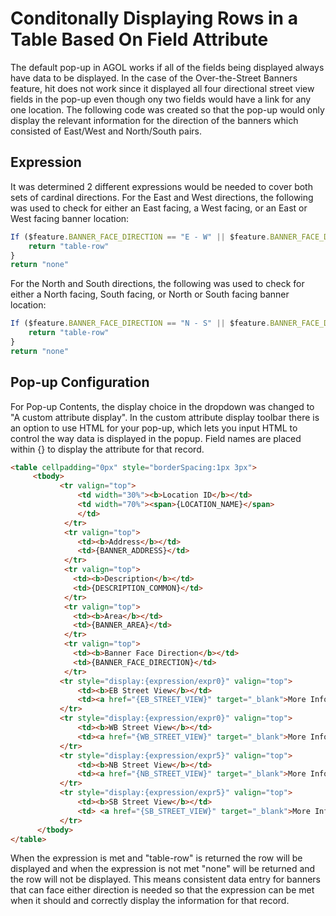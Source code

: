 # Conditonally Displaying Rows in a Table Based On Field Attribute

The default pop-up in AGOL works if all of the fields being displayed always have data to be displayed. In the case of the Over-the-Street Banners feature, hit does not work since it displayed all four directional street view fields in the pop-up even though ony two fields would have a link for any one location. The following code was created so that the pop-up would only display the relevant information for the direction of the banners which consisted of East/West and North/South pairs.

## Expression

It was determined 2 different expressions would be needed to cover both sets of cardinal directions. For the East and West directions, the following was used to check for either an East facing, a West facing, or an East or West facing banner location:

```js
If ($feature.BANNER_FACE_DIRECTION == "E - W" || $feature.BANNER_FACE_DIRECTION == "E" || $feature.BANNER_FACE_DIRECTION == "W") {
    return "table-row"
}
return "none"
```

For the North and South directions, the following was used to check for either a North facing, South facing, or North or South facing banner location:

```js
If ($feature.BANNER_FACE_DIRECTION == "N - S" || $feature.BANNER_FACE_DIRECTION == "S" || $feature.BANNER_FACE_DIRECTION == "N") {
    return "table-row"
}
return "none"
```

## Pop-up Configuration

For Pop-up Contents, the display choice in the dropdown was changed to "A custom attribute display". In the custom attribute display toolbar there is an option to use HTML for your pop-up, which lets you input HTML to control the way data is displayed in the popup. Field names are placed within {} to display the attribute for that record.

```html
<table cellpadding="0px" style="borderSpacing:1px 3px">
     <tbody>
           <tr valign="top">
               <td width="30%"><b>Location ID</b></td>
               <td width="70%"><span>{LOCATION_NAME}</span>
               </td>
            </tr>
            <tr valign="top">
               <td><b>Address</b></td>
               <td>{BANNER_ADDRESS}</td>
            </tr>
            <tr valign="top">
              <td><b>Description</b></td>
              <td>{DESCRIPTION_COMMON}</td>
            </tr>
            <tr valign="top">
              <td><b>Area</b></td>
              <td>{BANNER_AREA}</td>
            </tr>
            <tr valign="top">
              <td><b>Banner Face Direction</b></td>
              <td>{BANNER_FACE_DIRECTION}</td>
            </tr>
           <tr style="display:{expression/expr0}" valign="top">
               <td><b>EB Street View</b></td>
               <td><a href="{EB_STREET_VIEW}" target="_blank">More Info</a></td>
           </tr>
           <tr style="display:{expression/expr0}" valign="top">
               <td><b>WB Street View</b></td>
               <td><a href="{WB_STREET_VIEW}" target="_blank">More Info</a></td>
           </tr>
           <tr style="display:{expression/expr5}" valign="top">
               <td><b>NB Street View</b></td>
               <td><a href="{NB_STREET_VIEW}" target="_blank">More Info</a></td>
           </tr>
           <tr style="display:{expression/expr5}" valign="top">
               <td><b>SB Street View</b></td>
               <td> <a href="{SB_STREET_VIEW}" target="_blank">More Info</a></td>
           </tr>
      </tbody>
</table>
```

When the expression is met and "table-row" is returned the row will be displayed and when the expression is not met "none" will be returned and the row will not be displayed. This means consistent data entry for banners that can face either direction is needed so that the expression can be met when it should and correctly display the information for that record.